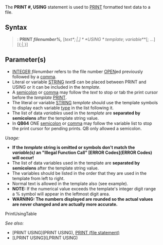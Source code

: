 The **PRINT #, USING** statement is used to [PRINT](PRINT) formatted text data to a file.



## Syntax

> : **PRINT *filenumber%,*** [*text$*{;|,}] **USING *template$*; *variable***[; ...][{;|,}]


## Parameter(s)

* [INTEGER](INTEGER) *filenumber* refers to the file number [OPEN](OPEN)ed previously followed by a [comma](comma).
* Literal or variable [STRING](STRING) *text$* can be placed between PRINT and USING or it can be included in the *template*.
* A [semicolon](semicolon) or [comma](comma) may follow the *text* to stop or tab the print cursor before the *template* [PRINT](PRINT).
* The literal or variable [STRING](STRING) *template* should use the template symbols to display each variable [type](type) in the list following it.
* The list of data *variables* used in the *template* are **separated by semicolons** after the template string value. 
* In **QB64** ONE [semicolon](semicolon) or [comma](comma) may follow the variable list to stop the print cursor for pending prints. QB only allowed a semicolon.


*Usage:*
* **If the *template* string is omitted or symbols don't match the *variable(s)* an "Illegal Function Call" [ERROR Codes](ERROR Codes) will occur!**
* The list of data variables used in the template are **separated by semicolons** after the template string value. 
* The variables should be listed in the order that they are used in the template from left to right.
* Normal text is allowed in the template also (see example).
* **NOTE:** If the numerical value exceeds the template's integer digit range a % symbol will appear in the leftmost digit area.
* **WARNING: The numbers displayed are rounded so the actual values are never changed and are actually more accurate.**


PrintUsingTable


*See also:* 
* [PRINT USING](PRINT USING), [PRINT (file statement)](PRINT (file statement))
* [LPRINT USING](LPRINT USING)




